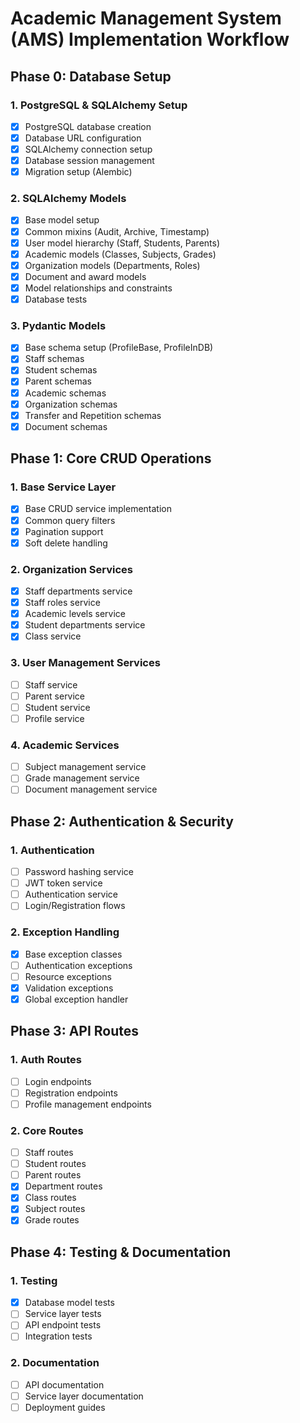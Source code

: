# Academic Management System (AMS) Implementation Workflow

## Phase 0: Database Setup
### 1. PostgreSQL & SQLAlchemy Setup
- [x] PostgreSQL database creation
- [x] Database URL configuration
- [x] SQLAlchemy connection setup
- [x] Database session management
- [x] Migration setup (Alembic)

### 2. SQLAlchemy Models
- [x] Base model setup
- [x] Common mixins (Audit, Archive, Timestamp)
- [x] User model hierarchy (Staff, Students, Parents)
- [x] Academic models (Classes, Subjects, Grades)
- [x] Organization models (Departments, Roles)
- [x] Document and award models
- [x] Model relationships and constraints
- [x] Database tests

### 3. Pydantic Models
- [x] Base schema setup (ProfileBase, ProfileInDB)
- [x] Staff schemas
- [x] Student schemas
- [x] Parent schemas
- [x] Academic schemas
- [x] Organization schemas
- [x] Transfer and Repetition schemas
- [x] Document schemas

## Phase 1: Core CRUD Operations
### 1. Base Service Layer
- [x] Base CRUD service implementation
- [x] Common query filters
- [x] Pagination support
- [x] Soft delete handling

### 2. Organization Services 
- [x] Staff departments service
- [x] Staff roles service
- [x] Academic levels service
- [x] Student departments service
- [x] Class service

### 3. User Management Services
- [ ] Staff service
- [ ] Parent service
- [ ] Student service
- [ ] Profile service

### 4. Academic Services
- [ ] Subject management service
- [ ] Grade management service
- [ ] Document management service

## Phase 2: Authentication & Security
### 1. Authentication
- [ ] Password hashing service
- [ ] JWT token service
- [ ] Authentication service
- [ ] Login/Registration flows

### 2. Exception Handling
- [x] Base exception classes
- [ ] Authentication exceptions
- [ ] Resource exceptions
- [x] Validation exceptions
- [x] Global exception handler

## Phase 3: API Routes
### 1. Auth Routes
- [ ] Login endpoints
- [ ] Registration endpoints
- [ ] Profile management endpoints

### 2. Core Routes
- [ ] Staff routes
- [ ] Student routes
- [ ] Parent routes
- [x]  Department routes
- [x]  Class routes
- [x]  Subject routes
- [x]  Grade routes

## Phase 4: Testing & Documentation
### 1. Testing
- [x] Database model tests
- [ ] Service layer tests
- [ ] API endpoint tests
- [ ] Integration tests

### 2. Documentation
- [ ] API documentation
- [ ] Service layer documentation
- [ ] Deployment guides